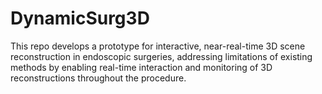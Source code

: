 # DynamicSurg3D
This repo develops a prototype for interactive, near-real-time 3D scene reconstruction in endoscopic surgeries, addressing limitations of existing methods by enabling real-time interaction and monitoring of 3D reconstructions throughout the procedure.
